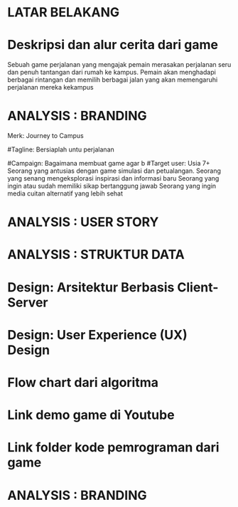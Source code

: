# LATAR BELAKANG
# Deskripsi dan alur cerita dari game
Sebuah game perjalanan yang mengajak pemain merasakan perjalanan seru dan penuh tantangan dari rumah ke kampus. Pemain akan menghadapi berbagai rintangan dan memilih berbagai jalan yang akan memengaruhi perjalanan mereka kekampus
# ANALYSIS : BRANDING
Merk: Journey to Campus

#Tagline: Bersiaplah untu perjalanan

#Campaign: Bagaimana membuat game agar b
#Target user:
Usia 7+
Seorang yang antusias dengan game simulasi dan petualangan.
Seorang yang senang mengeksplorasi inspirasi dan informasi baru
Seorang yang ingin atau sudah memiliki sikap bertanggung jawab
Seorang yang ingin media cuitan alternatif yang lebih sehat

# ANALYSIS : USER STORY
# ANALYSIS : STRUKTUR DATA
# Design: Arsitektur Berbasis Client-Server
# Design: User Experience (UX) Design
# Flow chart dari algoritma
# Link demo game di Youtube
# Link folder kode pemrograman dari game
# ANALYSIS : BRANDING








